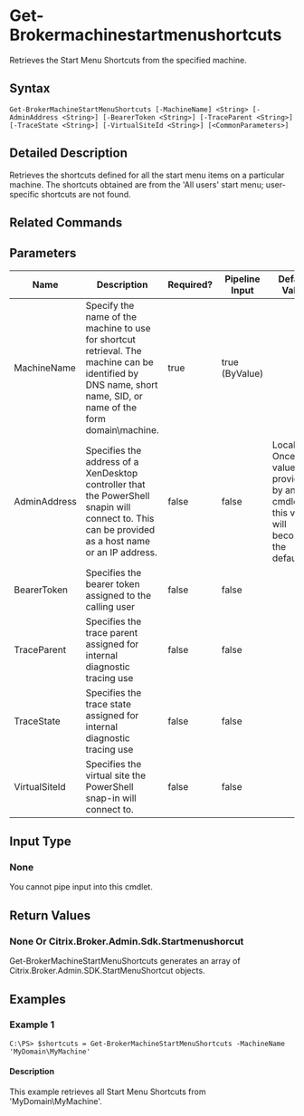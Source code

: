 ﻿
# Get-Brokermachinestartmenushortcuts
Retrieves the Start Menu Shortcuts from the specified machine.
## Syntax

```
Get-BrokerMachineStartMenuShortcuts [-MachineName] <String> [-AdminAddress <String>] [-BearerToken <String>] [-TraceParent <String>] [-TraceState <String>] [-VirtualSiteId <String>] [<CommonParameters>]
```

## Detailed Description
Retrieves the shortcuts defined for all the start menu items on a particular machine. The shortcuts obtained are from the 'All users' start menu; user-specific shortcuts are not found.


## Related Commands

## Parameters
| Name   | Description | Required? | Pipeline Input | Default Value |
| --- | --- | --- | --- | --- |
| MachineName | Specify the name of the machine to use for shortcut retrieval. The machine can be identified by DNS name, short name, SID, or name of the form domain\\machine. | true | true (ByValue) |  |
| AdminAddress | Specifies the address of a XenDesktop controller that the PowerShell snapin will connect to. This can be provided as a host name or an IP address. | false | false | Localhost. Once a value is provided by any cmdlet, this value will become the default. |
| BearerToken | Specifies the bearer token assigned to the calling user | false | false |  |
| TraceParent | Specifies the trace parent assigned for internal diagnostic tracing use | false | false |  |
| TraceState | Specifies the trace state assigned for internal diagnostic tracing use | false | false |  |
| VirtualSiteId | Specifies the virtual site the PowerShell snap-in will connect to. | false | false |  |

## Input Type

### None
You cannot pipe input into this cmdlet.
## Return Values

### None Or Citrix.Broker.Admin.Sdk.Startmenushorcut
Get-BrokerMachineStartMenuShortcuts generates an array of Citrix.Broker.Admin.SDK.StartMenuShortcut objects.
## Examples

### Example 1

```
C:\PS> $shortcuts = Get-BrokerMachineStartMenuShortcuts -MachineName 'MyDomain\MyMachine'
```

#### Description
This example retrieves all Start Menu Shortcuts from 'MyDomain\\MyMachine'.
